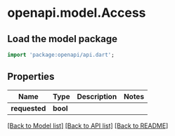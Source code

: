 # openapi.model.Access

## Load the model package
```dart
import 'package:openapi/api.dart';
```

## Properties
Name | Type | Description | Notes
------------ | ------------- | ------------- | -------------
**requested** | **bool** |  | 

[[Back to Model list]](../README.md#documentation-for-models) [[Back to API list]](../README.md#documentation-for-api-endpoints) [[Back to README]](../README.md)



